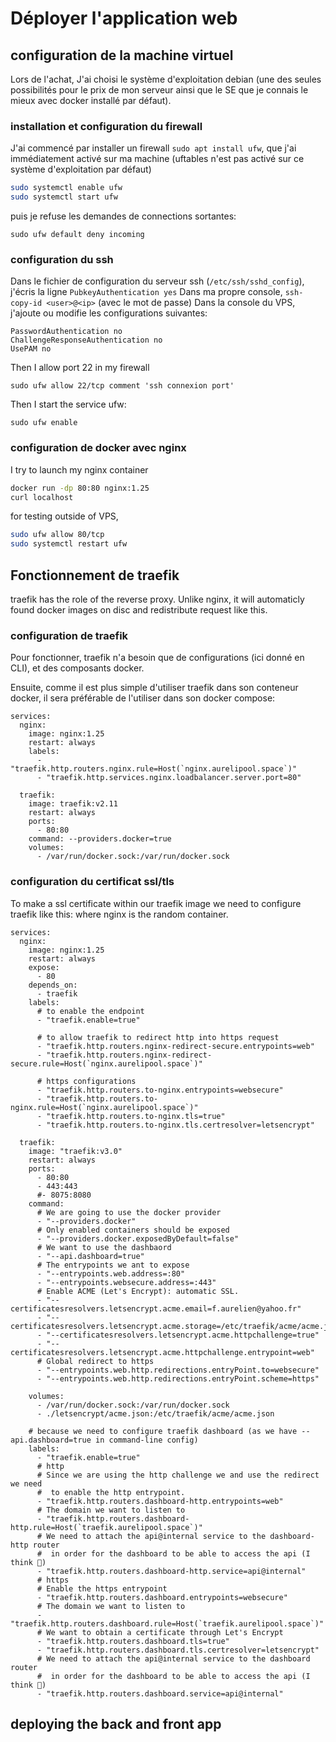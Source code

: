 # Déployer l'application web

## configuration de la machine virtuel
Lors de l'achat, J'ai choisi le système d'exploitation debian (une des seules possibilités pour le prix de mon serveur ainsi que le SE que je connais le mieux avec docker installé par défaut).
### installation et configuration du firewall

J'ai commencé par installer un firewall ```sudo apt install ufw```,
que j'ai immédiatement activé sur ma machine (uftables n'est pas activé sur ce système d'exploitation par défaut)
```bash
sudo systemctl enable ufw
sudo systemctl start ufw
```

puis je refuse les demandes de connections sortantes:
```
sudo ufw default deny incoming
```

### configuration du ssh

Dans le fichier de configuration du serveur ssh (```/etc/ssh/sshd_config```), j'écris la ligne ```PubkeyAuthentication yes```
Dans ma propre console, ```ssh-copy-id <user>@<ip>``` (avec le mot de passe)
Dans la console du VPS, j'ajoute ou modifie les configurations suivantes:
```
PasswordAuthentication no
ChallengeResponseAuthentication no
UsePAM no
```

Then I allow port 22 in my firewall
```
sudo ufw allow 22/tcp comment 'ssh connexion port'
```

Then I start the service ufw:
```
sudo ufw enable
```

### configuration de docker avec nginx

I try to launch my nginx container
```bash
docker run -dp 80:80 nginx:1.25
curl localhost
```

for testing outside of VPS,
```bash
sudo ufw allow 80/tcp
sudo systemctl restart ufw
```

## Fonctionnement de traefik

traefik has the role of the reverse proxy. Unlike nginx, it will automaticly found docker images on disc and redistribute request like this.

### configuration de traefik

Pour fonctionner, traefik n'a besoin que de configurations (ici donné en CLI), et des composants docker.

Ensuite, comme il est plus simple d'utiliser traefik dans son conteneur docker, il sera préférable de
l'utiliser dans son docker compose:
```
services:
  nginx:
    image: nginx:1.25
    restart: always
    labels:
      - "traefik.http.routers.nginx.rule=Host(`nginx.aurelipool.space`)"
      - "traefik.http.services.nginx.loadbalancer.server.port=80"

  traefik:
    image: traefik:v2.11
    restart: always
    ports:
      - 80:80
    command: --providers.docker=true
    volumes:
      - /var/run/docker.sock:/var/run/docker.sock

```

### configuration du certificat ssl/tls

To make a ssl certificate within our traefik image
we need to configure traefik like this:
where nginx is the random container.

```
services:
  nginx:
    image: nginx:1.25
    restart: always
    expose:
      - 80
    depends_on:
      - traefik
    labels:
      # to enable the endpoint
      - "traefik.enable=true"

      # to allow traefik to redirect http into https request
      - "traefik.http.routers.nginx-redirect-secure.entrypoints=web"
      - "traefik.http.routers.nginx-redirect-secure.rule=Host(`nginx.aurelipool.space`)"

      # https configurations
      - "traefik.http.routers.to-nginx.entrypoints=websecure"
      - "traefik.http.routers.to-nginx.rule=Host(`nginx.aurelipool.space`)"
      - "traefik.http.routers.to-nginx.tls=true"
      - "traefik.http.routers.to-nginx.tls.certresolver=letsencrypt"

  traefik:
    image: "traefik:v3.0"
    restart: always
    ports:
      - 80:80
      - 443:443
      #- 8075:8080
    command:
      # We are going to use the docker provider
      - "--providers.docker"
      # Only enabled containers should be exposed
      - "--providers.docker.exposedByDefault=false"
      # We want to use the dashbaord
      - "--api.dashboard=true"
      # The entrypoints we ant to expose
      - "--entrypoints.web.address=:80"
      - "--entrypoints.websecure.address=:443"
      # Enable ACME (Let's Encrypt): automatic SSL.
      - "--certificatesresolvers.letsencrypt.acme.email=f.aurelien@yahoo.fr"
      - "--certificatesresolvers.letsencrypt.acme.storage=/etc/traefik/acme/acme.json"
      - "--certificatesresolvers.letsencrypt.acme.httpchallenge=true"
      - "--certificatesresolvers.letsencrypt.acme.httpchallenge.entrypoint=web"
      # Global redirect to https
      - "--entrypoints.web.http.redirections.entryPoint.to=websecure"
      - "--entrypoints.web.http.redirections.entryPoint.scheme=https"

    volumes:
      - /var/run/docker.sock:/var/run/docker.sock
      - ./letsencrypt/acme.json:/etc/traefik/acme/acme.json

    # because we need to configure traefik dashboard (as we have --api.dashboard=true in command-line config)
    labels:
      - "traefik.enable=true"
      # http
      # Since we are using the http challenge we and use the redirect we need 
      #  to enable the http entrypoint.
      - "traefik.http.routers.dashboard-http.entrypoints=web"
      # The domain we want to listen to
      - "traefik.http.routers.dashboard-http.rule=Host(`traefik.aurelipool.space`)"
      # We need to attach the api@internal service to the dashboard-http router
      #  in order for the dashboard to be able to access the api (I think 🙈)
      - "traefik.http.routers.dashboard-http.service=api@internal"
      # https
      # Enable the https entrypoint
      - "traefik.http.routers.dashboard.entrypoints=websecure"
      # The domain we want to listen to
      - "traefik.http.routers.dashboard.rule=Host(`traefik.aurelipool.space`)"
      # We want to obtain a certificate through Let's Encrypt
      - "traefik.http.routers.dashboard.tls=true"
      - "traefik.http.routers.dashboard.tls.certresolver=letsencrypt"
      # We need to attach the api@internal service to the dashboard router
      #  in order for the dashboard to be able to access the api (I think 🙈)
      - "traefik.http.routers.dashboard.service=api@internal"

```


## deploying the back and front app


